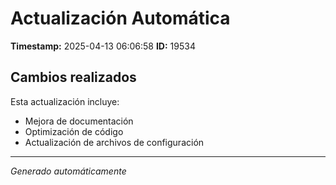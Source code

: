 # Actualización Automática

**Timestamp:** 2025-04-13 06:06:58
**ID:** 19534

## Cambios realizados

Esta actualización incluye:
- Mejora de documentación
- Optimización de código
- Actualización de archivos de configuración

---
*Generado automáticamente*
